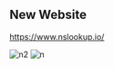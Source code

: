 ## New Website

https://www.nslookup.io/

![n2](https://github.com/fahimalshihab/BxMCTF-23-MGCI-CTF-CLUB/assets/97816146/61001cea-5871-40bc-b85b-35e41d0394e3)
![n](https://github.com/fahimalshihab/BxMCTF-23-MGCI-CTF-CLUB/assets/97816146/af112ea7-6ed4-4471-a586-c9eecc607616)
